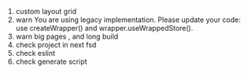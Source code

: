 
1. custom layout grid
2. warn You are using legacy implementation. Please update your code: use createWrapper() and wrapper.useWrappedStore().
3. warn big pages , and long build
4. check project in next fsd
5. check eslint 
6. check generate script 

